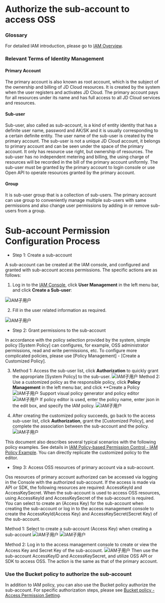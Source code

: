 # Authorize the sub-account to access OSS
### Glossary
For detailed IAM introduction, please go to [IAM Overview](https://docs.jdcloud.com/en/iam/product-overview).

### Relevant Terms of Identity Management
#### Primary Account
The primary account is also known as root account, which is the subject of the ownership and billing of JD Cloud resources. It is created by the system when the user registers and activates JD Cloud. The primary account pays for all resources under its name and has full access to all JD Cloud services and resources.

#### Sub-user
Sub-user, also called as sub-account, is a kind of entity identity that has a definite user name, password and AK/SK and it is usually corresponding to a certain definite entity. The user name of the sub-user is created by the primary account. The sub-user is not a unique JD Cloud account,
it belongs to primary account and can be seen under the space of the primary account. It only has resource use right, but ownership of resources.
The sub-user has no independent metering and billing, the using charge of resources will be recorded in the bill of the primary account uniformly. The sub-user must be granted by the primary account to login console or use Open API to operate resources granted by the primary account.
#### Group
It is sub-user group that is a collection of sub-users. The primary account can use group to conveniently manage multiple sub-users with same permissions and also change user permissions by adding in or remove sub-users from a group.

# Sub-account Permission Configuration Process

- Step 1: Create a sub-account

 A sub-account can be created at the IAM console, and configured and granted with sub-account access permissions. The specific actions are as follows:
 
 1. Log in to the [IAM Console](https://iam-console.jdcloud.com/summary), click **User Management** in the left menu bar, and click **Create a Sub-user**:
 
 ![IAM子用户](../../../../../image/Object-Storage-Service/OSS-108.png)
 
2. Fill in the user related information as required.

![IAM子用户](../../../../../image/Object-Storage-Service/OSS-109.png)

- Step 2: Grant permissions to the sub-account

In accordance with the policy selection provided by the system, simple policy [System Policy] can configures, for example, OSS administrator permissions, read and write permissions, etc. To configure more complicated policies, please use [Policy Management] - [Create a Customized Policy].

3. Method 1: Access the sub-user list, click **Authorization** to quickly grant the appropriate [System Policy] to the sub-user.
![IAM子用户](../../../../../image/Object-Storage-Service/OSS-110.png)
Method 2: Use a customized policy as the responsible policy, click **Policy Management** in the left menu bar, and click **Create a Policy
![IAM子用户](../../../../../image/Object-Storage-Service/OSS-113.png)
Support visual policy generator and policy editor
![IAM子用户](../../../../../image/Object-Storage-Service/OSS-112.png)
If policy editor is used, enter the policy name, enter json in the edit box, and specify the IAM policy.
![IAM子用户](../../../../../image/Object-Storage-Service/OSS-111.png)

4. After creating the customized policy succeeds, go back to the access sub-user list, click **Authorization**, grant the [Customized Policy], and complete the association between the sub-account and the policy.
![IAM子用户](../../../../../image/Object-Storage-Service/OSS-114.png)

This document also describes several typical scenarios with the following policy examples. See details in [IAM Policy-based Permission Control - IAM Policy Example](../../Operation-Guide/Access-Control/Access-Control-Base-On-IAM-Policy.md). You can directly replicate the customized policy to the editor.

- Step 3: Access OSS resources of primary account via a sub-account. 

Oss resources of primary account authorized can be accessed via logging in the Console with the authorized sub-account.
If the access is made via API or SDK, the following resources are required: AccessKeyId and AccessKeySecret.
When the sub-account is used to access OSS resources, using AccessKeyId and AccessKeySecret of the sub-account is required. You can select to create an (Access Key) for the sub-account when creating the sub-account or log in to the access management console to create the AccessKeyId(Access Key) and AccessKeySecret(Secret Key) of the sub-account.

Method 1: Select to create a sub-account (Access Key) when creating a sub-account
![IAM子用户](../../../../../image/Object-Storage-Service/OSS-115.png)
![IAM子用户](../../../../../image/Object-Storage-Service/OSS-116.jpg)

Method 2: Log in to the access management console to create or view the Access Key and Secret Key of the sub-account.
![IAM子用户](../../../../../image/Object-Storage-Service/OSS-117.png)
Then use the sub-account AccessKeyID and AccessKeySecret, and utilize OSS API or SDK to access OSS. The action is the same as that of the primary account.

### Use the Bucket policy to authorize the sub-account

In addition to IAM policy, you can also use the Bucket policy authorize the sub-account. For specific authorization steps, please see [Bucket policy - Access Permission Setting](../../Operation-Guide/Manage-Bucket/Set-Bucket-Policy-2.md).
